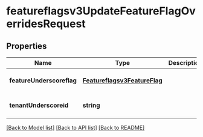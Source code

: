 # featureflagsv3UpdateFeatureFlagOverridesRequest

## Properties
Name | Type | Description | Notes
------------ | ------------- | ------------- | -------------
**featureUnderscoreflag** | [**Featureflagsv3FeatureFlag**](Featureflagsv3FeatureFlag.md) |  | [optional] [default to null]
**tenantUnderscoreid** | **string** |  | [optional] [default to null]

[[Back to Model list]](../README.md#documentation-for-models) [[Back to API list]](../README.md#documentation-for-api-endpoints) [[Back to README]](../README.md)


